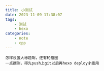 ```yaml
---
title: 小测试
date: 2023-11-09 17:38:07
tags:
    - 测试
    - hexo
categories:
    - note
    - cpp
---
```

    怎样设置大标题啊，还有轮播图
    一点揣测，得先push上git以后再hexo deploy才能用